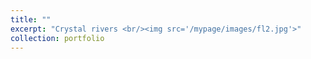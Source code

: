 ```yaml
---
title: ""
excerpt: "Crystal rivers <br/><img src='/mypage/images/fl2.jpg'>"
collection: portfolio
---
```

